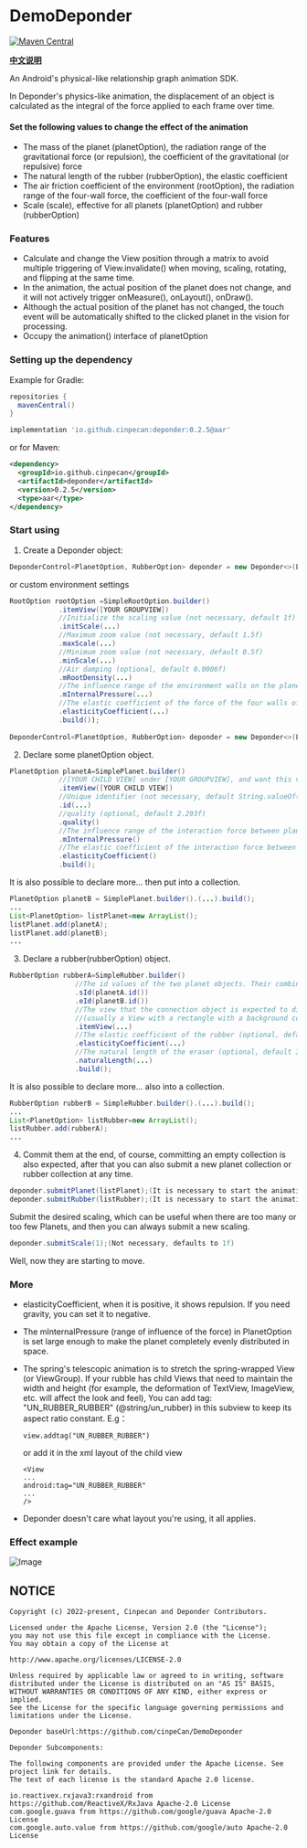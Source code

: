 # DemoDeponder

[![Maven Central](https://img.shields.io/maven-central/v/io.github.cinpecan/deponder.svg?label=Maven%20Central)](https://search.maven.org/search?q=g:%22io.github.cinpecan%22%20AND%20a:%22deponder%22)

<p align="start">
  <a href="README_zh.md">
    <b>中文说明</b>
  </a>
</p> 

An Android's physical-like relationship graph animation SDK.  

In Deponder's physics-like animation, the displacement of an object is calculated as the integral of the force applied to each frame over time.

#### Set the following values to change the effect of the animation

- The mass of the planet (planetOption), the radiation range of the gravitational force (or repulsion), the coefficient of the gravitational (or repulsive) force
- The natural length of the rubber (rubberOption), the elastic coefficient
- The air friction coefficient of the environment (rootOption), the radiation range of the four-wall force, the coefficient of the four-wall force
- Scale (scale), effective for all planets (planetOption) and rubber (rubberOption)


### Features

- Calculate and change the View position through a matrix to avoid multiple triggering of View.invalidate() when moving, scaling, rotating, and flipping at the same time.
- In the animation, the actual position of the planet does not change, and it will not actively trigger onMeasure(), onLayout(), onDraw().
- Although the actual position of the planet has not changed, the touch event will be automatically shifted to the clicked planet in the vision for processing.
- Occupy the animation() interface of planetOption


### Setting up the dependency

Example for Gradle:

```groovy
repositories {
  mavenCentral()
}

implementation 'io.github.cinpecan:deponder:0.2.5@aar'
```

or for Maven:

```xml
<dependency>
  <groupId>io.github.cinpecan</groupId>
  <artifactId>deponder</artifactId>
  <version>0.2.5</version>
  <type>aar</type>
</dependency>
```

### Start using


1. Create a Deponder object:
```java
DeponderControl<PlanetOption, RubberOption> deponder = new Deponder<>(LifecycleOwner, [YOUR GROUPVIEW]);
```

or custom environment settings

```java
RootOption rootOption =SimpleRootOption.builder()
            .itemView([YOUR GROUPVIEW])
            //Initialize the scaling value (not necessary, default 1f)
            .initScale(...)
            //Maximum zoom value (not necessary, default 1.5f)
            .maxScale(...)
            //Minimum zoom value (not necessary, default 0.5f)
            .minScale(...)
            //Air damping (optional, default 0.0006f)
            .mRootDensity(...)
            //The influence range of the environment walls on the planetary force (not necessary, default 300)
            .mInternalPressure(...)
            //The elastic coefficient of the force of the four walls of the environment on the planet (optional, default 1.44f)
            .elasticityCoefficient(...)
            .build());
            
DeponderControl<PlanetOption, RubberOption> deponder = new Deponder<>(LifecycleOwner, rootOption);
```

2. Declare some planetOption object.
```java
PlanetOption planetA=SimplePlanet.builder()
            //[YOUR CHILD VIEW] under [YOUR GROUPVIEW], and want this view to be controlled by Deponder. (required)
            .itemView([YOUR CHILD VIEW])
            //Unique identifier (not necessary, default String.valueOf([YOUR CHILD VIEW].hashCode())
            .id(...)
            //quality (optional, default 2.293f)
            .quality()
            //The influence range of the interaction force between planets (not necessary, default 220)
            .mInternalPressure()
            //The elastic coefficient of the interaction force between planets (optional, default 1.33f)
            .elasticityCoefficient()
            .build();
```
It is also possible to declare more... then put into a collection.
```java
PlanetOption planetB = SimplePlanet.builder().(...).build();
...
List<PlanetOption> listPlanet=new ArrayList();
listPlanet.add(planetA);
listPlanet.add(planetB);
...
```

3. Declare a rubber(rubberOption) object.
```java
RubberOption rubberA=SimpleRubber.builder()
                //The id values of the two planet objects. Their combination should be unique. (required)
                .sId(planetA.id())
                .eId(planetB.id())
                //The view that the connection object is expected to display, such as a line segment 
                //(usually a View with a rectangle with a background color and a width and height greater than 0)
                .itemView(...)
                //The elastic coefficient of the rubber (optional, default 1.68f)
                .elasticityCoefficient(...)
                //The natural length of the eraser (optional, default 300)
                .naturalLength(...)
                .build();
```
It is also possible to declare more... also into a collection.
```java
RubberOption rubberB = SimpleRubber.builder().(...).build();
...
List<PlanetOption> listRubber=new ArrayList();
listRubber.add(rubberA);
...
```
4. Commit them at the end, of course, committing an empty collection is also expected, after that you can also submit a new planet collection or rubber collection at any time.
```java
deponder.submitPlanet(listPlanet);(It is necessary to start the animation for the first time)
deponder.submitRubber(listRubber);(It is necessary to start the animation for the first time)
```
Submit the desired scaling, which can be useful when there are too many or too few Planets, and then you can always submit a new scaling.
```java
deponder.submitScale(1);(Not necessary, defaults to 1f)
```

Well, now they are starting to move.

### More

- elasticityCoefficient, when it is positive, it shows repulsion. If you need gravity, you can set it to negative.

- The mInternalPressure (range of influence of the force) in PlanetOption is set large enough to make the planet completely evenly distributed in space.

- The spring's telescopic animation is to stretch the spring-wrapped View (or ViewGroup). If your rubble has child Views that need to maintain the width and height (for example, the deformation of TextView, ImageView, etc. will affect the look and feel),
  You can add tag: "UN_RUBBER_RUBBER" (@string/un_rubber) in this subview to keep its aspect ratio constant.
  E.g：
  ```
  view.addtag("UN_RUBBER_RUBBER")
  ```
  or add it in the xml layout of the child view
  ```
  <View
  ...
  android:tag="UN_RUBBER_RUBBER"
  ...
  />
  
  ```

- Deponder doesn't care what layout you're using, it all applies.


### Effect example

![Image](https://s4.ax1x.com/2022/02/25/bAEZwj.gif)

## NOTICE

    Copyright (c) 2022-present, Cinpecan and Deponder Contributors.

    Licensed under the Apache License, Version 2.0 (the "License");
    you may not use this file except in compliance with the License.
    You may obtain a copy of the License at

    http://www.apache.org/licenses/LICENSE-2.0

    Unless required by applicable law or agreed to in writing, software
    distributed under the License is distributed on an "AS IS" BASIS,
    WITHOUT WARRANTIES OR CONDITIONS OF ANY KIND, either express or implied.
    See the License for the specific language governing permissions and
    limitations under the License.
    
    Deponder baseUrl:https://github.com/cinpeCan/DemoDeponder
    
    Deponder Subcomponents:
    
    The following components are provided under the Apache License. See project link for details.
    The text of each license is the standard Apache 2.0 license.
    
    io.reactivex.rxjava3:rxandroid from https://github.com/ReactiveX/RxJava Apache-2.0 License
    com.google.guava from https://github.com/google/guava Apache-2.0 License
    com.google.auto.value from https://github.com/google/auto Apache-2.0 License

